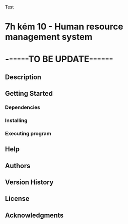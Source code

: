 Test
# 7h kém 10 - Human resource management system

# ------TO BE UPDATE------ #

## Description

## Getting Started

### Dependencies

### Installing

### Executing program

## Help

## Authors

## Version History

## License

## Acknowledgments
